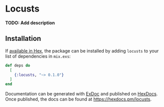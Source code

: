 # Locusts

**TODO: Add description**

## Installation

If [available in Hex](https://hex.pm/docs/publish), the package can be installed
by adding `locusts` to your list of dependencies in `mix.exs`:

```elixir
def deps do
  [
    {:locusts, "~> 0.1.0"}
  ]
end
```

Documentation can be generated with [ExDoc](https://github.com/elixir-lang/ex_doc)
and published on [HexDocs](https://hexdocs.pm). Once published, the docs can
be found at <https://hexdocs.pm/locusts>.
